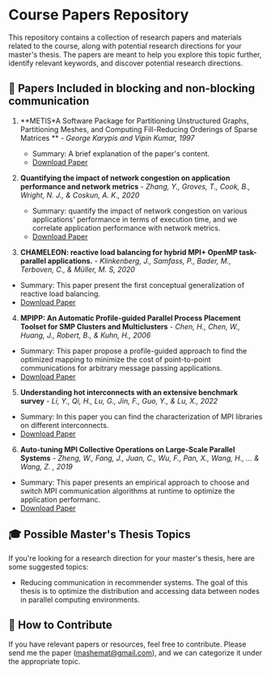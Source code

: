 # Course Papers Repository

This repository contains a collection of research papers and materials related to the course, along with potential research directions for your master's thesis. The papers are meant to help you explore this topic further, identify relevant keywords, and discover potential research directions.

## 📄 Papers Included in blocking and non-blocking communication

1. **METIS*A Software Package for Partitioning Unstructured Graphs, Partitioning Meshes, and Computing Fill-Reducing Orderings of Sparse Matrices ** - *George Karypis and Vipin
 Kumar, 1997*  
   - Summary: A brief explanation of the paper's content.  
   - [Download Paper](https://conservancy.umn.edu/server/api/core/bitstreams/4450f49b-2783-4a4e-b1a9-65cda2b403ac/content)

2. **Quantifying the impact of network congestion on application performance and network metrics** - *Zhang, Y., Groves, T., Cook, B., Wright, N. J., & Coskun, A. K., 2020*  
   - Summary: quantify the impact of network congestion on various applications' performance in terms of execution time, and we correlate application performance with network metrics.  
   - [Download Paper](https://ieeexplore.ieee.org/document/9229646)
     
3. **CHAMELEON: reactive load balancing for hybrid MPI+ OpenMP task-parallel applications.** - *Klinkenberg, J., Samfass, P., Bader, M., Terboven, C., & Müller, M. S, 2020*  
 - Summary: This paper present the first conceptual generalization of reactive load balancing.  
 - [Download Paper]([papers/paper2.pdf](https://www.sciencedirect.com/science/article/pii/S0743731519305180))
   
4. **MPIPP: An Automatic Profile-guided Parallel Process Placement Toolset for SMP Clusters and Multiclusters** - *Chen, H., Chen, W., Huang, J., Robert, B., & Kuhn, H., 2006*  
 - Summary: This paper propose a profile-guided approach to find the optimized mapping to minimize the cost of point-to-point communications for arbitrary message passing applications.
 - [Download Paper]()

5. **Understanding hot interconnects with an extensive benchmark survey** - *Li, Y., Qi, H., Lu, G., Jin, F., Guo, Y., & Lu, X., 2022*  
 - Summary: In this paper you can find the characterization of MPI libraries on different interconnects.
 - [Download Paper](https://www.sciencedirect.com/science/article/pii/S2772485922000618)

6. **Auto-tuning MPI Collective Operations on Large-Scale Parallel Systems** - *Zheng, W., Fang, J., Juan, C., Wu, F., Pan, X., Wang, H., ... & Wang, Z. , 2019*  
 - Summary: This paper presents an empirical approach to choose and switch MPI communication algorithms at runtime to optimize the application performanc.
 - [Download Paper](https://ieeexplore.ieee.org/abstract/document/8855601)


## 🎓 Possible Master's Thesis Topics  
If you're looking for a research direction for your master's thesis, here are some suggested topics:  

- Reducing communication in recommender systems. The goal of this thesis is to optimize the distribution and accessing data between nodes in parallel computing environments.

  
## 📝 How to Contribute  
If you have relevant papers or resources, feel free to contribute. Please send me the paper (mashemat@gmail.com), and we can categorize it under the appropriate topic. 

